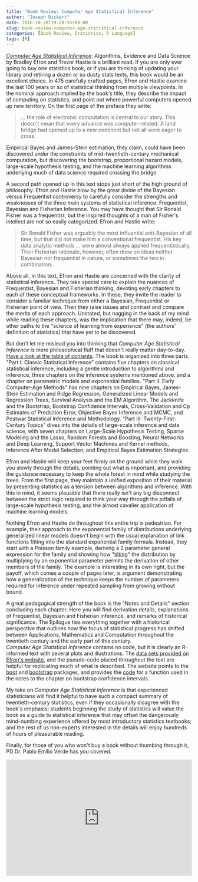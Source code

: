 ```yaml
---
title: "Book Review: Computer Age Statistical Inference"
author: "Joseph Rickert"
date: 2016-10-28T19:29:55+00:00
slug: book-review-computer-age-statistical-inference
categories: [Book Review, Statistics, R Language]
tags: [R]
---
```


[_Computer Age Statistical Inference_](https://www.cambridge.org/core/books/computer-age-statistical-inference/E32C1911ED937D75CE159BBD21684D37): Algorithms, Evidence and Data Science by Bradley Efron and Trevor Hastie is a brilliant read. If you are only ever going to buy one statistics book, or if you are thinking of updating your library and retiring a dozen or so dusty stats texts, this book would be an excellent choice. In 475 carefully crafted pages, Efron and Hastie examine the last 100 years or so of statistical thinking from multiple viewpoints. In the nominal approach implied by the book's title, they describe the impact of computing on statistics, and point out where powerful computers opened up new territory. On the first page of the preface they write:

> ... the role of electronic computation is central to our story. This doesn't mean that every advance was computer-related. A land bridge had opened up to a new continent but not all were eager to cross.

Empirical Bayes and James-Stein estimation, they claim, could have been discovered under the constraints of mid-twentieth-century mechanical computation, but discovering the bootstrap, proportional hazard models, large-scale hypothesis testing, and the machine learning algorithms underlying much of data science required crossing the bridge.

A second path opened up in this text stops just short of the high ground of philosophy. Efron and Hastie blow by the great divide of the Bayesian versus Frequentist controversy to carefully consider the strengths and weaknesses of the three main systems of statistical inference: Frequentist, Bayesian and Fisherian Inference. You may have thought that Sir Ronald Fisher was a frequentist, but the inspired thoughts of a man of Fisher's intellect are not so easily categorized. Efron and Hastie write:

> Sir Ronald Fisher was arguably the most influential anti-Bayesian of all time, but that did not make him a conventional frequentist. His key data analytic methods ... were almost always applied frequentistically. Their Fisherian rationale, however, often drew on ideas neither Bayesian nor frequentist in nature, or sometimes the two in combination.

Above all, in this text, Efron and Hastie are concerned with the clarity of statistical inference. They take special care to explain the nuances of Frequentist, Bayesian and Fisherian thinking, devoting early chapters to each of these conceptual frameworks. In these, they invite the reader to consider a familiar technique from either a Bayesian, Frequentist or Fisherian point of view. Then they raise issues and contrast and compare the merits of each approach. Unstated, but nagging in the back of my mind while reading these chapters, was the implication that there may, indeed, be other paths to the "science of learning from experience" (the authors' definition of statistics) that have yet to be discovered.

But don't let me mislead you into thinking that _Computer Age Statistical Inference_ is mere philosophical fluff that doesn't really matter day-to-day. [Have a look at the table of contents](https://web.stanford.edu/~hastie/CASI/contents.html). The book is organized into three parts. "Part I: Classic Statistical Inference" contains five chapters on classical statistical inference, including a gentle introduction to algorithms and inference, three chapters on the inference systems mentioned above, and a chapter on parametric models and exponential families. "Part II: Early Computer-Age Methods" has nine chapters on Empirical Bayes, James-Stein Estimation and Ridge Regression, Generalized Linear Models and Regression Trees, Survival Analysis and the EM Algorithm, The Jackknife and the Bootstrap, Bootstrap Confidence Intervals, Cross-Validation and Cp Estimates of Prediction Error, Objective Bayes Inference and MCMC, and Postwar Statistical Inference and Methodology. "Part III: Twenty-First-Century Topics" dives into the details of large-scale inference and data science, with seven chapters on Large-Scale Hypothesis Testing, Sparse Modeling and the Lasso, Random Forests and Boosting, Neural Networks and Deep Learning, Support Vector Machines and Kernel methods, Inference After Model Selection, and Empirical Bayes Estimation Strategies.

Efron and Hastie will keep your feet firmly on the ground while they walk you slowly through the details, pointing out what is important, and providing the guidance necessary to keep the whole forest in mind while studying the trees. From the first page, they maintain a unified exposition of their material by presenting statistics as a tension between algorithms and inference. With this in mind, it seems plausible that there really isn't any big disconnect between the strict logic required to think your way through the pitfalls of large-scale hypothesis testing, and the almost cavalier application of machine learning models.

Nothing Efron and Hastie do throughout this entire trip is pedestrian. For example, their approach to the exponential family of distributions underlying generalized linear models doesn't begin with the usual explanation of link functions fitting into the standard exponential family formula. Instead, they start with a Poisson family example, deriving a 2 parameter general expression for the family and showing how "[tilting](https://stat.ethz.ch/R-manual/R-devel/library/boot/html/exp.tilt.html)" the distribution by multiplying by an exponential parameter permits the derivation of other members of the family. The example is interesting in its own right, but the payoff, which comes a couple of pages later, is argument demonstrating how a generalization of the technique keeps the number of parameters required for inference under repeated sampling from growing without bound.

A great pedagogical strength of the book is the "Notes and Details" section concluding each chapter. Here you will find derivation details, explanations of Frequentist, Bayesian and Fisherian inference, and remarks of historical significance. The Epilogue ties everything together with a historical perspective that outlines how the focus of statistical progress has shifted between Applications, Mathematics and Computation throughout the twentieth century and the early part of this century.\
_Computer Age Statistical Inference_ contains no code, but it is clearly an R-informed text with several plots and illustrations. The [data sets provided on Efron's website](https://web.stanford.edu/~hastie/CASI/data.html), and the pseudo-code placed throughout the text are helpful for replicating much of what is described. The website points to the [boot](https://cran.r-project.org/web/packages/boot/index.html) and [bootstrap](https://cran.r-project.org/web/packages/bootstrap/index.html) packages, and provides the [code](https://web.stanford.edu/~hastie/CASI_files/COMPS/accel.R) for a function used in the notes to the chapter on bootstrap confidence intervals.

My take on _Computer Age Statistical Inference_ is that experienced statisticians will find it helpful to have such a compact summary of twentieth-century statistics, even if they occasionally disagree with the book's emphasis; students beginning the study of statistics will value the book as a guide to statistical inference that may offset the dangerously mind-numbing experience offered by most introductory statistics textbooks; and the rest of us non-experts interested in the details will enjoy hundreds of hours of pleasurable reading.

Finally, for those of you who won't buy a book without thumbing through it, PD Dr. Pablo Emilio Verde has you covered.

<iframe width="100%" height="315" src="https://www.youtube.com/embed/Qg60kyi3ZjU" frameborder="0" allowfullscreen></iframe>
